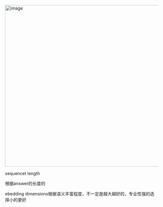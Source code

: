 <img width="1083" height="532" alt="image" src="https://github.com/user-attachments/assets/00f91797-c066-419f-9379-33c4fe3974e1" />

sequencet length

根据answer的长度的

ebedding dimensions根据语义丰富程度，不一定是越大越好的，专业性强的选择小的更好

